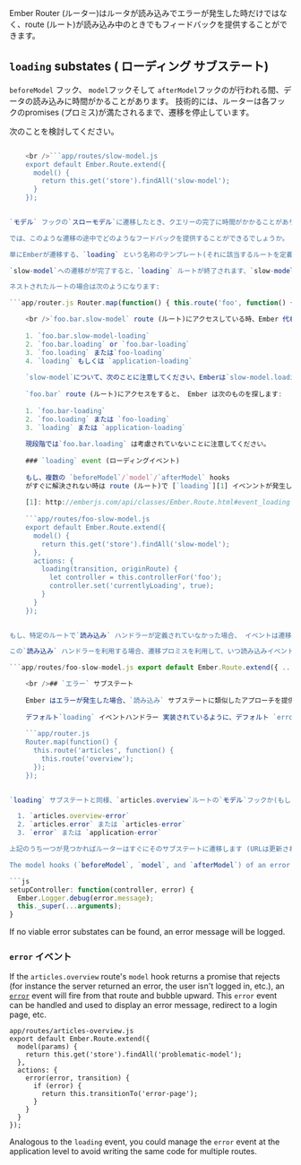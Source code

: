 Ember Router (ルーター)はルータが読み込みでエラーが発生した時だけではなく、route (ルート)が読み込み中のときでもフィードバックを提供することができます。

## `loading` substates ( ローディング サブステート)

`beforeModel` フック、 `model`フックそして `afterModel`フックのが行われる間、データの読み込みに時間がかることがあります。 技術的には、ルーターは各フックのpromises (プロミス)が満たされるまで、遷移を停止しています。

次のことを検討してください。

```app/router.js Router.map(function() { this.route('slow-model'); });

    <br />```app/routes/slow-model.js
    export default Ember.Route.extend({
      model() {
        return this.get('store').findAll('slow-model');
      }
    });
    

`モデル` フックの`スローモデル`に遷移したとき、クエリーの完了に時間がかかることがあります。 この間、UIは何が起こっているのかをフィードバックすることはありません。 ページ全体をリフレッシュしたその後に、このルートを入力しているとき、ルートの入力が完全に完了していなく、テンプレートがまだ表示されていないため、UIには何も表示されていません。 もしたのルートから`slow-model`から遷移してきたたとして、モデルの読み込みが完了して、突然、`slow-model`のテンプレートが表示されるまでは事前のルータのテンプレートが表示されたままです。

では、このような遷移の途中でどのようなフードバックを提供することができるでしょうか。

単にEmberが遷移する、`loading` という名称のテンプレート(それに該当するルートを定義することも可能です) を定義することです 読み込み時の、サブステータスへの遷移は即時に行われますが(同期的に)、URLは更新されません、また、他の遷移とは違い、現在のアクティブな遷移は中断されません。

`slow-model`への遷移がが完了すると、`loading` ルートが終了されます、`slow-model`の遷移が続行されます。

ネストされたルートの場合は次のようになります:

```app/router.js Router.map(function() { this.route('foo', function() { this.route('bar', function() { this.route('slow-model'); }); }); });

    <br />`foo.bar.slow-model` route (ルート)にアクセスしている時、Ember 代わりに`routeName-loading` または `loading` template を`foo.bar.slow-model-loading`で始まる回答から、探します:
    
    1. `foo.bar.slow-model-loading`
    2. `foo.bar.loading` or `foo.bar-loading`
    3. `foo.loading` または`foo-loading`
    4. `loading` もしくは `application-loading`
    
    `slow-model`について、次のことに注意してください、Emberは`slow-model.loading` templateを探すことはしませんが、それ以外の階層のうどの構文としても許容されます。 これは`slow-model`のような末端のルートでロード画面を表示することが可能になるので、有効です。
    
    `foo.bar` route (ルート)にアクセスをすると、 Ember は次のものを探します:
    
    1. `foo.bar-loading`
    2. `foo.loading` または `foo-loading`
    3. `loading` または `application-loading`
    
    現段階では`foo.bar.loading` は考慮されていないことに注意してください。
    
    ### `loading` event (ローディングイベント)
    
    もし、複数の `beforeModel`/`model`/`afterModel` hooks
    がすぐに解決されない時は route (ルート)で [`loading`][1] イベンントが発生します。
    
    [1]: http://emberjs.com/api/classes/Ember.Route.html#event_loading
    
    ```app/routes/foo-slow-model.js
    export default Ember.Route.extend({
      model() {
        return this.get('store').findAll('slow-model');
      },
      actions: {
        loading(transition, originRoute) {
          let controller = this.controllerFor('foo');
          controller.set('currentlyLoading', true);
        }
      }
    });
    

もし、特定のルートで`読み込み` ハンドラーが定義されていなかった場合、 イベントは遷移の親ルートを遡り、`application` ルートがそのイベントを管理する機会を提供します。

この`読み込み` ハンドラーを利用する場合、遷移プロミスを利用して、いつ読み込みイベントが完了したかを把握することができます:

```app/routes/foo-slow-model.js export default Ember.Route.extend({ ... actions: { loading(transition, originRoute) { let controller = this.controllerFor('foo'); controller.set('currentlyLoading', true); transition.promise.finally(function() { controller.set('currentlyLoading', false); }); } } });

    <br />## `エラー` サブステート
    
    Ember はエラーが発生した場合、`読み込み` サブステートに類似したアプローチを提供しています。
    
    デフォルト`loading` イベントハンドラー 実装されているように、デフォルト `error` ハンドラー 遷移すべきするのに適した error サブステータス を探します。
    
    ```app/router.js
    Router.map(function() {
      this.route('articles', function() {
        this.route('overview');
      });
    });
    

`loading` サブステートと同様、`articles.overview`ルートの`モデル`フックか(もしくは`beforeModel` または `afterModel`)らエラーを投げるまたは、プロミスが帰ってこなかった、場合あ Ember はエラーテンプレートまたは次の順番で、ルートを探します。

  1. `articles.overview-error`
  2. `articles.error` または `articles-error`
  3. `error` または `application-error`

上記のうち一つが見つかればルーターはすぐにそのサブステートに遷移します (URLは更新されません)。 エラーの"理由" (例　例外が投げられた、プロミスが値を拒否した)が `モデル`としてエラーステートに渡されます。.

The model hooks (`beforeModel`, `model`, and `afterModel`) of an error substate are not called. Only the `setupController` method of the error substate is called with the `error` as the model. See example below:

```js
setupController: function(controller, error) {
  Ember.Logger.debug(error.message);
  this._super(...arguments);
}
```

If no viable error substates can be found, an error message will be logged.

### `error` イベント

If the `articles.overview` route's `model` hook returns a promise that rejects (for instance the server returned an error, the user isn't logged in, etc.), an [`error`](http://emberjs.com/api/classes/Ember.Route.html#event_error) event will fire from that route and bubble upward. This `error` event can be handled and used to display an error message, redirect to a login page, etc.

    app/routes/articles-overview.js
    export default Ember.Route.extend({
      model(params) {
        return this.get('store').findAll('problematic-model');
      },
      actions: {
        error(error, transition) {
          if (error) {
            return this.transitionTo('error-page');
          }
        }
      }
    });

Analogous to the `loading` event, you could manage the `error` event at the application level to avoid writing the same code for multiple routes.